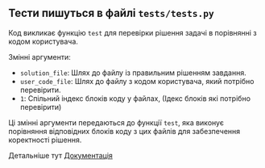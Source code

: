 ## Тести пишуться в файлі `tests/tests.py`

Код викликає функцію `test` для перевірки рішення задачі в порівнянні з кодом користувача. 

Змінні аргументи:

- `solution_file`: Шлях до файлу із правильним рішенням завдання.
- `user_code_file`: Шлях до файлу з кодом користувача, який потрібно перевірити.
- `1`: Спільний індекс блоків коду у файлах, (Ідекс блоків які потрібно перевірити)

Ці змінні аргументи передаються до функції `test`, яка виконує порівняння відповідних блоків коду з цих файлів для забезпечення коректності рішення.


Детальніше тут [Документація](https://docs.google.com/document/d/1hGUQkszXZkbnta6EcdGx6i9tPCJ2wNgtV1Ti40ttDhg/edit#heading=h.alsadn8l0tba)
